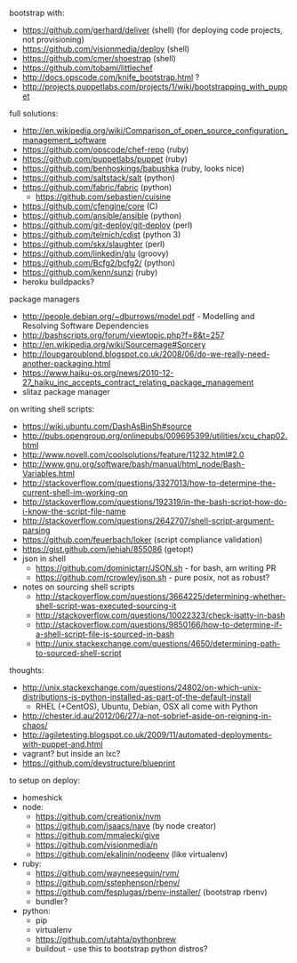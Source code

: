 bootstrap with:
  - https://github.com/gerhard/deliver (shell) (for deploying code projects,
    not provisioning)
  - https://github.com/visionmedia/deploy (shell)
  - https://github.com/cmer/shoestrap (shell)
  - https://github.com/tobami/littlechef
  - http://docs.opscode.com/knife_bootstrap.html ?
  - http://projects.puppetlabs.com/projects/1/wiki/bootstrapping_with_puppet

full solutions:
  - http://en.wikipedia.org/wiki/Comparison_of_open_source_configuration_management_software
  - https://github.com/opscode/chef-repo (ruby)
  - https://github.com/puppetlabs/puppet (ruby)
  - https://github.com/benhoskings/babushka (ruby, looks nice)
  - https://github.com/saltstack/salt (python)
  - https://github.com/fabric/fabric (python)
    - https://github.com/sebastien/cuisine
  - https://github.com/cfengine/core (C)
  - https://github.com/ansible/ansible (python)
  - https://github.com/git-deploy/git-deploy (perl)
  - https://github.com/telmich/cdist (python 3)
  - https://github.com/skx/slaughter (perl)
  - https://github.com/linkedin/glu (groovy)
  - https://github.com/Bcfg2/bcfg2/ (python)
  - https://github.com/kenn/sunzi (ruby)
  - heroku buildpacks?

package managers
  - http://people.debian.org/~dburrows/model.pdf - Modelling and Resolving Software Dependencies
  - http://bashscripts.org/forum/viewtopic.php?f=8&t=257
  - http://en.wikipedia.org/wiki/Sourcemage#Sorcery
  - http://loupgaroublond.blogspot.co.uk/2008/06/do-we-really-need-another-packaging.html
  - https://www.haiku-os.org/news/2010-12-27_haiku_inc_accepts_contract_relating_package_management
  - slitaz package manager

on writing shell scripts:
 - https://wiki.ubuntu.com/DashAsBinSh#source
 - http://pubs.opengroup.org/onlinepubs/009695399/utilities/xcu_chap02.html
 - http://www.novell.com/coolsolutions/feature/11232.html#2.0
 - http://www.gnu.org/software/bash/manual/html_node/Bash-Variables.html
 - http://stackoverflow.com/questions/3327013/how-to-determine-the-current-shell-im-working-on
 - http://stackoverflow.com/questions/192319/in-the-bash-script-how-do-i-know-the-script-file-name
 - http://stackoverflow.com/questions/2642707/shell-script-argument-parsing
 - https://github.com/feuerbach/loker (script compliance validation)
 - https://gist.github.com/jehiah/855086 (getopt)
 - json in shell
   - https://github.com/dominictarr/JSON.sh - for bash, am writing PR
   - https://github.com/rcrowley/json.sh - pure posix, not as robust?
 - notes on sourcing shell scripts
   - http://stackoverflow.com/questions/3664225/determining-whether-shell-script-was-executed-sourcing-it
   - http://stackoverflow.com/questions/10022323/check-isatty-in-bash
   - http://stackoverflow.com/questions/9850166/how-to-determine-if-a-shell-script-file-is-sourced-in-bash
   - http://unix.stackexchange.com/questions/4650/determining-path-to-sourced-shell-script

thoughts:
  - http://unix.stackexchange.com/questions/24802/on-which-unix-distributions-is-python-installed-as-part-of-the-default-install
    - RHEL (+CentOS), Ubuntu, Debian, OSX all come with Python
  - http://chester.id.au/2012/06/27/a-not-sobrief-aside-on-reigning-in-chaos/
  - http://agiletesting.blogspot.co.uk/2009/11/automated-deployments-with-puppet-and.html
  - vagrant? but inside an lxc?
  - https://github.com/devstructure/blueprint

to setup on deploy:
  - homeshick
  - node:
    - https://github.com/creationix/nvm
    - https://github.com/isaacs/nave (by node creator)
    - https://github.com/mmalecki/give
    - https://github.com/visionmedia/n
    - https://github.com/ekalinin/nodeenv (like virtualenv)
  - ruby:
    - https://github.com/wayneeseguin/rvm/
    - https://github.com/sstephenson/rbenv/
    - https://github.com/fesplugas/rbenv-installer/ (bootstrap rbenv)
    - bundler?
  - python:
    - pip
    - virtualenv
    - https://github.com/utahta/pythonbrew
    - buildout - use this to bootstrap python distros?
